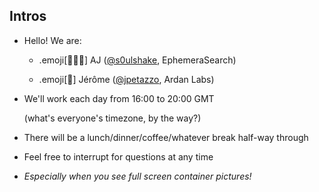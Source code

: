 ## Intros

- Hello! We are:

   - .emoji[👷🏻‍♀️] AJ ([@s0ulshake](https://twitter.com/s0ulshake), EphemeraSearch)

   - .emoji[🐳] Jérôme ([@jpetazzo](https://twitter.com/jpetazzo), Ardan Labs)

- We'll work each day from 16:00 to 20:00 GMT

  (what's everyone's timezone, by the way?)

- There will be a lunch/dinner/coffee/whatever break half-way through

- Feel free to interrupt for questions at any time

- *Especially when you see full screen container pictures!*

